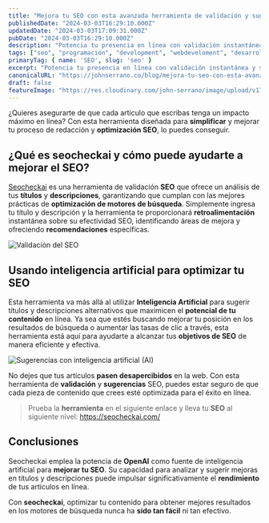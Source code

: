 ```yaml
---
title: "Mejora tu SEO con esta avanzada herramienta de validación y sugerencias"
publishedDate: "2024-03-03T16:29:10.000Z"
updatedDate: "2024-03-03T17:09:31.000Z"
pubDate: "2024-03-03T16:29:10.000Z"
description: "Potencia tu presencia en línea con validación instantánea y sugerencias AI de SEO. Optimiza tus contenidos y maximiza tu impacto hoy."
tags: ["seo", "programación", "development", "webdeveloment", "desarrollo-web", "software", "web", "johnserrano.co", "johnserrano", "herramienta", "sugerencias", "ai", "ia", "inteligencia-artificial"]
primaryTag: { name: 'SEO', slug: 'seo' }
excerpt: "Potencia tu presencia en línea con validación instantánea y sugerencias AI de SEO. Optimiza tus contenidos y maximiza tu impacto hoy."
canonicalURL: "https://johnserrano.co/blog/mejora-tu-seo-con-esta-avanzada-herramienta-de-validacion-y-sugerencias"
draft: false
featureImage: "https://res.cloudinary.com/john-serrano/image/upload/v1709498345/John%20Serrano/Blog%20Post/mejora-tu-seo-con-esta-avanzada-herramienta-de-validacion-y-sugerencias/seocheckai_mpb376.jpg"
---
```


¿Quieres asegurarte de que cada artículo que escribas tenga un impacto máximo en línea? Con esta herramienta diseñada para **simplificar** y mejorar tu proceso de redacción y **optimización SEO**, lo puedes conseguir.

## ¿Qué es seocheckai y cómo puede ayudarte a mejorar el SEO?

[Seocheckai](https://seocheckai.com/) es una herramienta de validación **SEO** que ofrece un análisis de tus **títulos** y **descripciones**, garantizando que cumplan con las mejores prácticas de **optimización de motores de búsqueda**. Simplemente ingresa tu título y descripción y la herramienta te proporcionará **retroalimentación** instantánea sobre su efectividad SEO, identificando áreas de mejora y ofreciendo **recomendaciones** específicas.

![Validación del SEO](https://res.cloudinary.com/john-serrano/image/upload/v1709497684/John%20Serrano/Blog%20Post/mejora-tu-seo-con-esta-avanzada-herramienta-de-validacion-y-sugerencias/Captura_de_pantalla_2024-01-16_151652_j9a8p9.jpg)

## Usando inteligencia artificial para optimizar tu SEO

Esta herramienta va más allá al utilizar **Inteligencia Artificial** para sugerir títulos y descripciones alternativos que maximicen el **potencial de tu contenido** en línea. Ya sea que estés buscando mejorar tu posición en los resultados de búsqueda o aumentar las tasas de clic a través, esta herramienta está aquí para ayudarte a alcanzar tus **objetivos de SEO** de manera eficiente y efectiva.

![Sugerencias con inteligencia artificial (AI)](https://res.cloudinary.com/john-serrano/image/upload/v1709497719/John%20Serrano/Blog%20Post/mejora-tu-seo-con-esta-avanzada-herramienta-de-validacion-y-sugerencias/Captura_de_pantalla_2024-01-16_151908_bro4dh.jpg)

No dejes que tus artículos **pasen desapercibidos** en la web. Con esta herramienta de **validación** y **sugerencias** SEO, puedes estar seguro de que cada pieza de contenido que crees esté optimizada para el éxito en línea.

> Prueba la **herramienta** en el siguiente enlace y lleva tu **SEO** al siguiente nivel: https://seocheckai.com/

## Conclusiones

Seocheckai emplea la potencia de **OpenAI** como fuente de inteligencia artificial para **mejorar tu SEO**. Su capacidad para analizar y sugerir mejoras en títulos y descripciones puede impulsar significativamente el **rendimiento** de tus artículos en línea. 

Con **seocheckai**, optimizar tu contenido para obtener mejores resultados en los motores de búsqueda nunca ha **sido tan fácil** ni tan efectivo.

